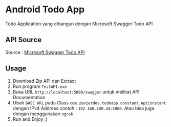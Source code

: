 # Android Todo App

Todo Application yang dibangun dengan Microsoft Swagger Todo API

## API Source
Source : [Microsoft Swagger Todo API](https://drive.google.com/file/d/1tYK8i95U98-fBWpJ9eGZesgFDrHQZRbY/view?usp=sharing)

## Usage
1. Download Zip API dan Extract
2. Run program `TestAPI.exe`
3. Buka URL `http://localhost:5000/swagger` untuk melihat API Documentation
4. Ubah `BASE_URL` pada Class `com.zavierdev.todoapp.constant.ApiConstant` dengan IPv4 Address contoh : `192.168.100.44:5000`. Atau bisa juga dengan menggunakan `ngrok`
5. Run and Enjoy :)